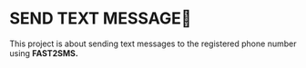 # SEND TEXT MESSAGE📱

This project is about sending text messages to the registered phone number using **FAST2SMS.**
